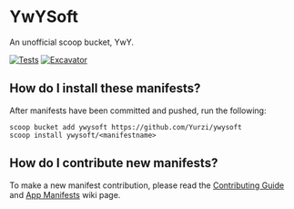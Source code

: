 # YwYSoft

An unofficial scoop bucket, YwY.

[![Tests](https://github.com/Yurzi/ywysoft/actions/workflows/ci.yml/badge.svg)](https://github.com/Yurzi/ywysoft/actions/workflows/ci.yml) [![Excavator](https://github.com/Yurzi/ywysoft/actions/workflows/excavator.yml/badge.svg)](https://github.com/Yurzi/ywysoft/actions/workflows/excavator.yml)

## How do I install these manifests?

After manifests have been committed and pushed, run the following:

```pwsh
scoop bucket add ywysoft https://github.com/Yurzi/ywysoft
scoop install ywysoft/<manifestname>
```

## How do I contribute new manifests?

To make a new manifest contribution, please read the [Contributing
Guide](https://github.com/ScoopInstaller/.github/blob/main/.github/CONTRIBUTING.md)
and [App Manifests](https://github.com/ScoopInstaller/Scoop/wiki/App-Manifests)
wiki page.
